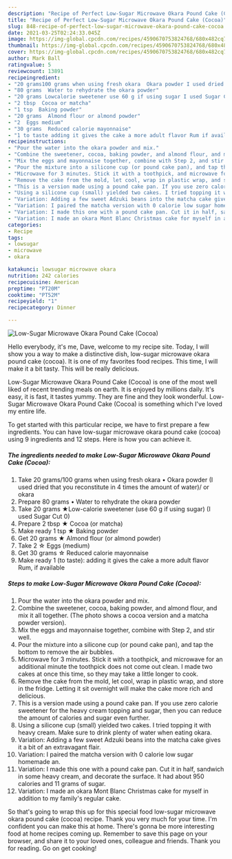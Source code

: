 ```yaml
---
description: "Recipe of Perfect Low-Sugar Microwave Okara Pound Cake (Cocoa)"
title: "Recipe of Perfect Low-Sugar Microwave Okara Pound Cake (Cocoa)"
slug: 848-recipe-of-perfect-low-sugar-microwave-okara-pound-cake-cocoa
date: 2021-03-25T02:24:33.045Z
image: https://img-global.cpcdn.com/recipes/4590670753824768/680x482cq70/low-sugar-microwave-okara-pound-cake-cocoa-recipe-main-photo.jpg
thumbnail: https://img-global.cpcdn.com/recipes/4590670753824768/680x482cq70/low-sugar-microwave-okara-pound-cake-cocoa-recipe-main-photo.jpg
cover: https://img-global.cpcdn.com/recipes/4590670753824768/680x482cq70/low-sugar-microwave-okara-pound-cake-cocoa-recipe-main-photo.jpg
author: Mark Ball
ratingvalue: 5
reviewcount: 13891
recipeingredient:
- "20 grams100 grams when using fresh okara  Okara powder I used dried that you reconstitute in 4 times the amount of water or okara"
- "80 grams  Water to rehydrate the okara powder"
- "20 grams Lowcalorie sweetener use 60 g if using sugar I used Sugar Cut 0"
- "2 tbsp  Cocoa or matcha"
- "1 tsp  Baking powder"
- "20 grams  Almond flour or almond powder"
- "2  Eggs medium"
- "30 grams  Reduced calorie mayonnaise"
- "1 to taste adding it gives the cake a more adult flavor Rum if available"
recipeinstructions:
- "Pour the water into the okara powder and mix."
- "Combine the sweetener, cocoa, baking powder, and almond flour, and mix it all together. (The photo shows a cocoa version and a matcha powder version)."
- "Mix the eggs and mayonnaise together, combine with Step 2, and stir well."
- "Pour the mixture into a silicone cup (or pound cake pan), and tap the bottom to remove the air bubbles."
- "Microwave for 3 minutes. Stick it with a toothpick, and microwave for an additional minute the toothpick does not come out clean. I made two cakes at once this time, so they may take a little longer to cook."
- "Remove the cake from the mold, let cool, wrap in plastic wrap, and store in the fridge. Letting it sit overnight will make the cake more rich and delicious."
- "This is a version made using a pound cake pan. If you use zero calorie sweetener for the heavy cream topping and sugar, then you can reduce the amount of calories and sugar even further."
- "Using a silicone cup (small) yielded two cakes. I tried topping it with heavy cream. Make sure to drink plenty of water when eating okara."
- "Variation: Adding a few sweet Adzuki beans into the matcha cake gives it a bit of an extravagant flair."
- "Variation: I paired the matcha version with 0 calorie low sugar homemade an."
- "Variation: I made this one with a pound cake pan. Cut it in half, sandwich in some heavy cream, and decorate the surface. It had about 950 calories and 11 grams of sugar."
- "Variation: I made an okara Mont Blanc Christmas cake for myself in addition to my family&#39;s regular cake."
categories:
- Recipe
tags:
- lowsugar
- microwave
- okara

katakunci: lowsugar microwave okara 
nutrition: 242 calories
recipecuisine: American
preptime: "PT20M"
cooktime: "PT52M"
recipeyield: "1"
recipecategory: Dinner

---
```



![Low-Sugar Microwave Okara Pound Cake (Cocoa)](https://img-global.cpcdn.com/recipes/4590670753824768/680x482cq70/low-sugar-microwave-okara-pound-cake-cocoa-recipe-main-photo.jpg)

Hello everybody, it's me, Dave, welcome to my recipe site. Today, I will show you a way to make a distinctive dish, low-sugar microwave okara pound cake (cocoa). It is one of my favorites food recipes. This time, I will make it a bit tasty. This will be really delicious.

Low-Sugar Microwave Okara Pound Cake (Cocoa) is one of the most well liked of recent trending meals on earth. It is enjoyed by millions daily. It's easy, it is fast, it tastes yummy. They are fine and they look wonderful. Low-Sugar Microwave Okara Pound Cake (Cocoa) is something which I've loved my entire life.




To get started with this particular recipe, we have to first prepare a few ingredients. You can have low-sugar microwave okara pound cake (cocoa) using 9 ingredients and 12 steps. Here is how you can achieve it.

<!--inarticleads1-->

##### The ingredients needed to make Low-Sugar Microwave Okara Pound Cake (Cocoa):

1. Take 20 grams/100 grams when using fresh okara • Okara powder (I used dried that you reconstitute in 4 times the amount of water)/ or okara
1. Prepare 80 grams • Water to rehydrate the okara powder
1. Take 20 grams ★Low-calorie sweetener (use 60 g if using sugar) (I used Sugar Cut 0)
1. Prepare 2 tbsp ★ Cocoa (or matcha)
1. Make ready 1 tsp ★ Baking powder
1. Get 20 grams ★ Almond flour (or almond powder)
1. Take 2 ☆ Eggs (medium)
1. Get 30 grams ☆ Reduced calorie mayonnaise
1. Make ready 1 (to taste): adding it gives the cake a more adult flavor Rum, if available




<!--inarticleads2-->

##### Steps to make Low-Sugar Microwave Okara Pound Cake (Cocoa):

1. Pour the water into the okara powder and mix.
1. Combine the sweetener, cocoa, baking powder, and almond flour, and mix it all together. (The photo shows a cocoa version and a matcha powder version).
1. Mix the eggs and mayonnaise together, combine with Step 2, and stir well.
1. Pour the mixture into a silicone cup (or pound cake pan), and tap the bottom to remove the air bubbles.
1. Microwave for 3 minutes. Stick it with a toothpick, and microwave for an additional minute the toothpick does not come out clean. I made two cakes at once this time, so they may take a little longer to cook.
1. Remove the cake from the mold, let cool, wrap in plastic wrap, and store in the fridge. Letting it sit overnight will make the cake more rich and delicious.
1. This is a version made using a pound cake pan. If you use zero calorie sweetener for the heavy cream topping and sugar, then you can reduce the amount of calories and sugar even further.
1. Using a silicone cup (small) yielded two cakes. I tried topping it with heavy cream. Make sure to drink plenty of water when eating okara.
1. Variation: Adding a few sweet Adzuki beans into the matcha cake gives it a bit of an extravagant flair.
1. Variation: I paired the matcha version with 0 calorie low sugar homemade an.
1. Variation: I made this one with a pound cake pan. Cut it in half, sandwich in some heavy cream, and decorate the surface. It had about 950 calories and 11 grams of sugar.
1. Variation: I made an okara Mont Blanc Christmas cake for myself in addition to my family&#39;s regular cake.




So that's going to wrap this up for this special food low-sugar microwave okara pound cake (cocoa) recipe. Thank you very much for your time. I'm confident you can make this at home. There's gonna be more interesting food at home recipes coming up. Remember to save this page on your browser, and share it to your loved ones, colleague and friends. Thank you for reading. Go on get cooking!
